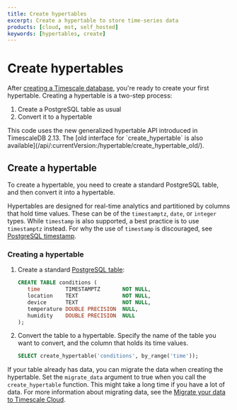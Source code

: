 ```yaml
---
title: Create hypertables
excerpt: Create a hypertable to store time-series data
products: [cloud, mst, self_hosted]
keywords: [hypertables, create]
---
```


# Create hypertables

After [creating a Timescale database][install], you're ready to create your
first hypertable. Creating a hypertable is a two-step process:

1.  Create a PostgreSQL table as usual
1.  Convert it to a hypertable

<Highlight type="note">
This code uses the new generalized hypertable API introduced in
TimescaleDB 2.13. The [old interface for `create_hypertable` is also
available](/api/:currentVersion:/hypertable/create_hypertable_old/).
</Highlight>

## Create a hypertable

To create a hypertable, you need to create a standard PostgreSQL table, and then
convert it into a hypertable.

Hypertables are designed for real-time analytics and partitioned by columns that hold time values. These can be of the `timestamptz`, `date`, or `integer` types. While `timestamp` is also supported, a best practice is to 
use `timestamptz` instead. For why the use of `timestamp` is discouraged, see [PostgreSQL timestamp][postgresql-timestamp].

<Procedure>

### Creating a hypertable

1.  Create a standard [PostgreSQL table][postgres-createtable]:

    ```sql
    CREATE TABLE conditions (
       time        TIMESTAMPTZ       NOT NULL,
       location    TEXT              NOT NULL,
       device      TEXT              NOT NULL,
       temperature DOUBLE PRECISION  NULL,
       humidity    DOUBLE PRECISION  NULL
    );
    ```

1.  Convert the table to a hypertable. Specify the name of the table you want to
    convert, and the column that holds its time values.

     ```sql
     SELECT create_hypertable('conditions', by_range('time'));
     ```

<Highlight type="note">

If your table already has data, you can migrate the data when creating the
hypertable. Set the `migrate_data` argument to true when you call the
`create_hypertable` function. This might take a long time if you have a lot of
data. For more information about migrating data, see the
[Migrate your data to Timescale Cloud][data-migration].

</Highlight>

</Procedure>

[create-distributed-hypertable]: /self-hosted/:currentVersion:/distributed-hypertables/create-distributed-hypertables/
[install]: /getting-started/:currentVersion:/
[postgres-createtable]: https://www.postgresql.org/docs/current/sql-createtable.html
[postgresql-timestamp]: https://wiki.postgresql.org/wiki/Don't_Do_This#Don.27t_use_timestamp_.28without_time_zone.29
[data-migration]: /migrate/:currentVersion:/
